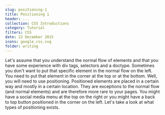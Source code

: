 ```yaml
---
slug: positioning-1
title: Positioning 1
header: ...
collection: CSS Introductions
category: Tutorial
filters: CSS
date: 22 December 2015
icons: google_css.svg
folder: writing
---
```


Let's assume that you understand the normal flow of elements and that you have some experience with div tags, selectors and a doctype. Sometimes you don't want to put that specific element in the normal flow on the left. You need to put that element in the corner at the top or at the bottom. Well, you will need to use positioning. Positioned elements are placed in a certain way and mostly in a certain location. They are exceptions to the normal flow (and normal elements) and are therefore more rare to your pages. You might have a social media menu at the top on the right or you might have a back to top button positioned in the corner on the left. Let's take a look at what types of positioning exists.
